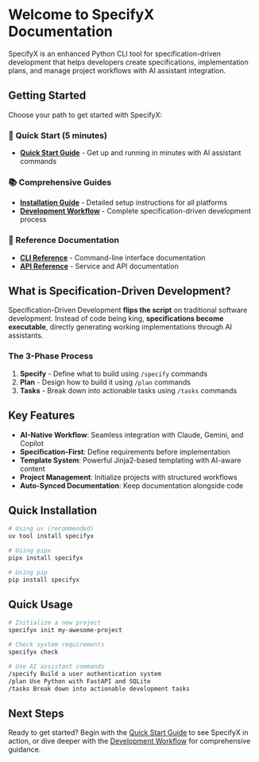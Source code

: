 # Welcome to SpecifyX Documentation

SpecifyX is an enhanced Python CLI tool for specification-driven development that helps developers create specifications, implementation plans, and manage project workflows with AI assistant integration.

## Getting Started

Choose your path to get started with SpecifyX:

### 🚀 Quick Start (5 minutes)
- **[Quick Start Guide](./guides/quickstart)** - Get up and running in minutes with AI assistant commands

### 📚 Comprehensive Guides
- **[Installation Guide](./guides/installation)** - Detailed setup instructions for all platforms
- **[Development Workflow](./guides/workflow)** - Complete specification-driven development process

### 🔧 Reference Documentation
- **[CLI Reference](./reference/cli/init)** - Command-line interface documentation
- **[API Reference](./reference/api/template_service)** - Service and API documentation

## What is Specification-Driven Development?

Specification-Driven Development **flips the script** on traditional software development. Instead of code being king, **specifications become executable**, directly generating working implementations through AI assistants.

### The 3-Phase Process

1. **Specify** - Define what to build using `/specify` commands
2. **Plan** - Design how to build it using `/plan` commands  
3. **Tasks** - Break down into actionable tasks using `/tasks` commands

## Key Features

- **AI-Native Workflow**: Seamless integration with Claude, Gemini, and Copilot
- **Specification-First**: Define requirements before implementation
- **Template System**: Powerful Jinja2-based templating with AI-aware content
- **Project Management**: Initialize projects with structured workflows
- **Auto-Synced Documentation**: Keep documentation alongside code

## Quick Installation

```bash
# Using uv (recommended)
uv tool install specifyx

# Using pipx
pipx install specifyx

# Using pip
pip install specifyx
```

## Quick Usage

```bash
# Initialize a new project
specifyx init my-awesome-project

# Check system requirements
specifyx check

# Use AI assistant commands
/specify Build a user authentication system
/plan Use Python with FastAPI and SQLite
/tasks Break down into actionable development tasks
```

## Next Steps

Ready to get started? Begin with the [Quick Start Guide](/docs/guides/quickstart) to see SpecifyX in action, or dive deeper with the [Development Workflow](/docs/guides/workflow) for comprehensive guidance.